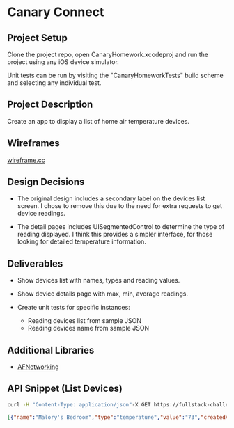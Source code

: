 # Canary Connect

## Project Setup

Clone the project repo, open CanaryHomework.xcodeproj and run the project using any iOS device simulator. 

Unit tests can be run by visiting the "CanaryHomeworkTests" build scheme and selecting any individual test.

## Project Description

Create an app to display a list of home air temperature devices.

## Wireframes

[wireframe.cc](https://wireframe.cc/ny8xle)

## Design Decisions

- The original design includes a secondary label on the devices list screen. I chose to remove this due to the need for extra requests to get device readings.  

- The detail pages includes UISegmentedControl to determine the type of reading displayed. I think this provides a simpler interface, for those looking for detailed temperature information.

## Deliverables

- Show devices list with names, types and reading values. 
- Show device details page with max, min, average readings.

- Create unit tests for specific instances:
	- Reading devices list from sample JSON
	- Reading devices name from sample JSON

## Additional Libraries

- [AFNetworking](https://github.com/AFNetworking/AFNetworking) 

## API Snippet (List Devices)
```bash
curl -H "Content-Type: application/json"-X GET https://fullstack-challenge-api.herokuapp.com/devices

```
```json
[{"name":"Malory's Bedroom","type":"temperature","value":"73","createdAt":"2018-06-01T18:27:51.699Z","updatedAt":"2018-06-01T18:27:51.699Z","id":"Syg4xfke7"},{"name":"Figgis Agency","type":"humidity","value":"52","createdAt":"2018-06-01T18:28:23.217Z","updatedAt":"2018-06-01T18:28:23.218Z","id":"ByyLef1em"},{"name":"Front Desk","type":"airquality","value":"97","createdAt":"2018-06-01T18:28:57.650Z","updatedAt":"2018-06-01T18:28:57.650Z","id":"rkfOgMJe7"},{"name":"Canary Office","createdAt":"2018-06-07T18:59:02.706Z","updatedAt":"2018-06-07T18:59:02.715Z","id":"Sk1txZvxX"},{"name":"Eric's \\0ffice","createdAt":"2019-09-16T18:28:01.918Z","updatedAt":"2019-09-16T18:28:01.919Z","id":"HyqVV8p8B"}]
```
